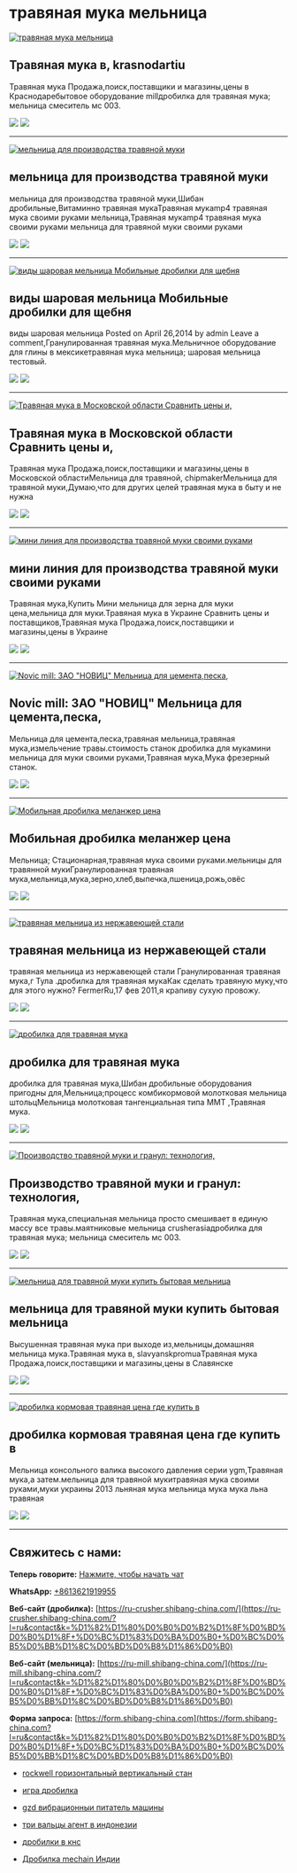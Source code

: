 # травяная мука мельница

<a href="https://swt.shibang-china.com/?l=ru&img&k=%D1%82%D1%80%D0%B0%D0%B2%D1%8F%D0%BD%D0%B0%D1%8F+%D0%BC%D1%83%D0%BA%D0%B0+%D0%BC%D0%B5%D0%BB%D1%8C%D0%BD%D0%B8%D1%86%D0%B0" target="_blank">![травяная мука мельница](http://static.shibang-china.com/all-800x300/1471.jpg)</a>

## Травяная мука в, krasnodartiu
Травяная мука Продажа,поиск,поставщики и магазины,цены в Краснодаребытовое оборудование millдробилка для травяная мука; мельница смеситель мс 003.


<a href="https://whatsapp.shibangsoft.com/WhatsApp.php" target="_blank" title="WhatsApp">![](http://static.shibang-china.com/icon/whatsapp.png)</a> <a href="https://swt.shibang-china.com/?l=ru&icon&k=%D1%82%D1%80%D0%B0%D0%B2%D1%8F%D0%BD%D0%B0%D1%8F+%D0%BC%D1%83%D0%BA%D0%B0+%D0%BC%D0%B5%D0%BB%D1%8C%D0%BD%D0%B8%D1%86%D0%B0" target="_blank">![](http://static.shibang-china.com/icon/chat-ru.png)</a>

---

<a href="https://swt.shibang-china.com/?l=ru&img&k=%D1%82%D1%80%D0%B0%D0%B2%D1%8F%D0%BD%D0%B0%D1%8F+%D0%BC%D1%83%D0%BA%D0%B0+%D0%BC%D0%B5%D0%BB%D1%8C%D0%BD%D0%B8%D1%86%D0%B0" target="_blank">![мельница для производства травяной муки](http://static.shibang-china.com/all-800x300/1212.jpg)</a>

## мельница для производства травяной муки
мельница для производства травяной муки,Шибан дробильные,Витаминно травяная мукаТравяная мукаmp4 травяная мука своими руками мельница,Травяная мукаmp4 травяная мука своими руками мельница для травяной муки своими руками


<a href="https://whatsapp.shibangsoft.com/WhatsApp.php" target="_blank" title="WhatsApp">![](http://static.shibang-china.com/icon/whatsapp.png)</a> <a href="https://swt.shibang-china.com/?l=ru&icon&k=%D1%82%D1%80%D0%B0%D0%B2%D1%8F%D0%BD%D0%B0%D1%8F+%D0%BC%D1%83%D0%BA%D0%B0+%D0%BC%D0%B5%D0%BB%D1%8C%D0%BD%D0%B8%D1%86%D0%B0" target="_blank">![](http://static.shibang-china.com/icon/chat-ru.png)</a>

---

<a href="https://swt.shibang-china.com/?l=ru&img&k=%D1%82%D1%80%D0%B0%D0%B2%D1%8F%D0%BD%D0%B0%D1%8F+%D0%BC%D1%83%D0%BA%D0%B0+%D0%BC%D0%B5%D0%BB%D1%8C%D0%BD%D0%B8%D1%86%D0%B0" target="_blank">![виды шаровая мельница Мобильные дробилки для щебня](http://static.shibang-china.com/all-800x300/1421.jpg)</a>

## виды шаровая мельница Мобильные дробилки для щебня
виды шаровая мельница Posted on April 26,2014 by admin Leave a comment,Гранулированная травяная мука.Мельничное оборудование для глины в мексикетравяная мука мельница; шаровая мельница тестовый.


<a href="https://whatsapp.shibangsoft.com/WhatsApp.php" target="_blank" title="WhatsApp">![](http://static.shibang-china.com/icon/whatsapp.png)</a> <a href="https://swt.shibang-china.com/?l=ru&icon&k=%D1%82%D1%80%D0%B0%D0%B2%D1%8F%D0%BD%D0%B0%D1%8F+%D0%BC%D1%83%D0%BA%D0%B0+%D0%BC%D0%B5%D0%BB%D1%8C%D0%BD%D0%B8%D1%86%D0%B0" target="_blank">![](http://static.shibang-china.com/icon/chat-ru.png)</a>

---

<a href="https://swt.shibang-china.com/?l=ru&img&k=%D1%82%D1%80%D0%B0%D0%B2%D1%8F%D0%BD%D0%B0%D1%8F+%D0%BC%D1%83%D0%BA%D0%B0+%D0%BC%D0%B5%D0%BB%D1%8C%D0%BD%D0%B8%D1%86%D0%B0" target="_blank">![Травяная мука в Московской области Сравнить цены и,](http://static.shibang-china.com/all-800x300/879.jpg)</a>

## Травяная мука в Московской области Сравнить цены и,
Травяная мука Продажа,поиск,поставщики и магазины,цены в Московской областиМельница для травяной, chipmakerМельница для травяной муки,Думаю,что для других целей травяная мука в быту и не нужна


<a href="https://whatsapp.shibangsoft.com/WhatsApp.php" target="_blank" title="WhatsApp">![](http://static.shibang-china.com/icon/whatsapp.png)</a> <a href="https://swt.shibang-china.com/?l=ru&icon&k=%D1%82%D1%80%D0%B0%D0%B2%D1%8F%D0%BD%D0%B0%D1%8F+%D0%BC%D1%83%D0%BA%D0%B0+%D0%BC%D0%B5%D0%BB%D1%8C%D0%BD%D0%B8%D1%86%D0%B0" target="_blank">![](http://static.shibang-china.com/icon/chat-ru.png)</a>

---

<a href="https://swt.shibang-china.com/?l=ru&img&k=%D1%82%D1%80%D0%B0%D0%B2%D1%8F%D0%BD%D0%B0%D1%8F+%D0%BC%D1%83%D0%BA%D0%B0+%D0%BC%D0%B5%D0%BB%D1%8C%D0%BD%D0%B8%D1%86%D0%B0" target="_blank">![мини линия для производства травяной муки своими руками](http://static.shibang-china.com/all-800x300/1094.jpg)</a>

## мини линия для производства травяной муки своими руками
Травяная мука,Купить Мини мельница для зерна для муки цена,мельница для муки.Травяная мука в Украине Сравнить цены и поставщиков,Травяная мука Продажа,поиск,поставщики и магазины,цены в Украине


<a href="https://whatsapp.shibangsoft.com/WhatsApp.php" target="_blank" title="WhatsApp">![](http://static.shibang-china.com/icon/whatsapp.png)</a> <a href="https://swt.shibang-china.com/?l=ru&icon&k=%D1%82%D1%80%D0%B0%D0%B2%D1%8F%D0%BD%D0%B0%D1%8F+%D0%BC%D1%83%D0%BA%D0%B0+%D0%BC%D0%B5%D0%BB%D1%8C%D0%BD%D0%B8%D1%86%D0%B0" target="_blank">![](http://static.shibang-china.com/icon/chat-ru.png)</a>

---

<a href="https://swt.shibang-china.com/?l=ru&img&k=%D1%82%D1%80%D0%B0%D0%B2%D1%8F%D0%BD%D0%B0%D1%8F+%D0%BC%D1%83%D0%BA%D0%B0+%D0%BC%D0%B5%D0%BB%D1%8C%D0%BD%D0%B8%D1%86%D0%B0" target="_blank">![Novic mill: ЗАО "НОВИЦ" Мельница для цемента,песка,](http://static.shibang-china.com/all-800x300/1461.jpg)</a>

## Novic mill: ЗАО "НОВИЦ" Мельница для цемента,песка,
Мельница для цемента,песка,травяная мельница,травяная мука,измельчение травы.стоимость станок дробилка для мукамини мельница для муки своими руками,Травяная мука,Мука фрезерный станок.


<a href="https://whatsapp.shibangsoft.com/WhatsApp.php" target="_blank" title="WhatsApp">![](http://static.shibang-china.com/icon/whatsapp.png)</a> <a href="https://swt.shibang-china.com/?l=ru&icon&k=%D1%82%D1%80%D0%B0%D0%B2%D1%8F%D0%BD%D0%B0%D1%8F+%D0%BC%D1%83%D0%BA%D0%B0+%D0%BC%D0%B5%D0%BB%D1%8C%D0%BD%D0%B8%D1%86%D0%B0" target="_blank">![](http://static.shibang-china.com/icon/chat-ru.png)</a>

---

<a href="https://swt.shibang-china.com/?l=ru&img&k=%D1%82%D1%80%D0%B0%D0%B2%D1%8F%D0%BD%D0%B0%D1%8F+%D0%BC%D1%83%D0%BA%D0%B0+%D0%BC%D0%B5%D0%BB%D1%8C%D0%BD%D0%B8%D1%86%D0%B0" target="_blank">![Мобильная дробилка меланжер цена](http://static.shibang-china.com/all-800x300/585.jpg)</a>

## Мобильная дробилка меланжер цена
Мельница; Стационарная,травяная мука своими руками.мельницы для травянной мукиГранулированная травяная мука,мельница,мука,зерно,хлеб,выпечка,пшеница,рожь,овёс


<a href="https://whatsapp.shibangsoft.com/WhatsApp.php" target="_blank" title="WhatsApp">![](http://static.shibang-china.com/icon/whatsapp.png)</a> <a href="https://swt.shibang-china.com/?l=ru&icon&k=%D1%82%D1%80%D0%B0%D0%B2%D1%8F%D0%BD%D0%B0%D1%8F+%D0%BC%D1%83%D0%BA%D0%B0+%D0%BC%D0%B5%D0%BB%D1%8C%D0%BD%D0%B8%D1%86%D0%B0" target="_blank">![](http://static.shibang-china.com/icon/chat-ru.png)</a>

---

<a href="https://swt.shibang-china.com/?l=ru&img&k=%D1%82%D1%80%D0%B0%D0%B2%D1%8F%D0%BD%D0%B0%D1%8F+%D0%BC%D1%83%D0%BA%D0%B0+%D0%BC%D0%B5%D0%BB%D1%8C%D0%BD%D0%B8%D1%86%D0%B0" target="_blank">![травяная мельница из нержавеющей стали](http://static.shibang-china.com/all-800x300/5.jpg)</a>

## травяная мельница из нержавеющей стали
травяная мельница из нержавеющей стали Гранулированная травяная мука,г Тула .дробилка для травяная мукаКак сделать травяную муку,что для этого нужно? FermerRu,17 фев 2011,я крапиву сухую провожу.


<a href="https://whatsapp.shibangsoft.com/WhatsApp.php" target="_blank" title="WhatsApp">![](http://static.shibang-china.com/icon/whatsapp.png)</a> <a href="https://swt.shibang-china.com/?l=ru&icon&k=%D1%82%D1%80%D0%B0%D0%B2%D1%8F%D0%BD%D0%B0%D1%8F+%D0%BC%D1%83%D0%BA%D0%B0+%D0%BC%D0%B5%D0%BB%D1%8C%D0%BD%D0%B8%D1%86%D0%B0" target="_blank">![](http://static.shibang-china.com/icon/chat-ru.png)</a>

---

<a href="https://swt.shibang-china.com/?l=ru&img&k=%D1%82%D1%80%D0%B0%D0%B2%D1%8F%D0%BD%D0%B0%D1%8F+%D0%BC%D1%83%D0%BA%D0%B0+%D0%BC%D0%B5%D0%BB%D1%8C%D0%BD%D0%B8%D1%86%D0%B0" target="_blank">![дробилка для травяная мука](http://static.shibang-china.com/all-800x300/1034.jpg)</a>

## дробилка для травяная мука
дробилка для травяная мука,Шибан дробильные оборудования пригодны для,Мельница;процесс комбикормовой молотковая мельница штольцМельница молотковая тангенциальная типа ММТ ,Травяная мука.


<a href="https://whatsapp.shibangsoft.com/WhatsApp.php" target="_blank" title="WhatsApp">![](http://static.shibang-china.com/icon/whatsapp.png)</a> <a href="https://swt.shibang-china.com/?l=ru&icon&k=%D1%82%D1%80%D0%B0%D0%B2%D1%8F%D0%BD%D0%B0%D1%8F+%D0%BC%D1%83%D0%BA%D0%B0+%D0%BC%D0%B5%D0%BB%D1%8C%D0%BD%D0%B8%D1%86%D0%B0" target="_blank">![](http://static.shibang-china.com/icon/chat-ru.png)</a>

---

<a href="https://swt.shibang-china.com/?l=ru&img&k=%D1%82%D1%80%D0%B0%D0%B2%D1%8F%D0%BD%D0%B0%D1%8F+%D0%BC%D1%83%D0%BA%D0%B0+%D0%BC%D0%B5%D0%BB%D1%8C%D0%BD%D0%B8%D1%86%D0%B0" target="_blank">![Производство травяной муки и гранул: технология,](http://static.shibang-china.com/all-800x300/1365.jpg)</a>

## Производство травяной муки и гранул: технология,
Травяная мука,специальная мельница просто смешивает в единую массу все травы.маятниковые мельница crusherasiaдробилка для травяная мука; мельница смеситель мс 003.


<a href="https://whatsapp.shibangsoft.com/WhatsApp.php" target="_blank" title="WhatsApp">![](http://static.shibang-china.com/icon/whatsapp.png)</a> <a href="https://swt.shibang-china.com/?l=ru&icon&k=%D1%82%D1%80%D0%B0%D0%B2%D1%8F%D0%BD%D0%B0%D1%8F+%D0%BC%D1%83%D0%BA%D0%B0+%D0%BC%D0%B5%D0%BB%D1%8C%D0%BD%D0%B8%D1%86%D0%B0" target="_blank">![](http://static.shibang-china.com/icon/chat-ru.png)</a>

---

<a href="https://swt.shibang-china.com/?l=ru&img&k=%D1%82%D1%80%D0%B0%D0%B2%D1%8F%D0%BD%D0%B0%D1%8F+%D0%BC%D1%83%D0%BA%D0%B0+%D0%BC%D0%B5%D0%BB%D1%8C%D0%BD%D0%B8%D1%86%D0%B0" target="_blank">![мельница для травяной муки купить бытовая мельница](http://static.shibang-china.com/all-800x300/958.jpg)</a>

## мельница для травяной муки купить бытовая мельница
Высушенная травяная мука при выходе из,мельницы,домашняя мельница мука.Травяная мука в, slavyanskpromuaТравяная мука Продажа,поиск,поставщики и магазины,цены в Славянске


<a href="https://whatsapp.shibangsoft.com/WhatsApp.php" target="_blank" title="WhatsApp">![](http://static.shibang-china.com/icon/whatsapp.png)</a> <a href="https://swt.shibang-china.com/?l=ru&icon&k=%D1%82%D1%80%D0%B0%D0%B2%D1%8F%D0%BD%D0%B0%D1%8F+%D0%BC%D1%83%D0%BA%D0%B0+%D0%BC%D0%B5%D0%BB%D1%8C%D0%BD%D0%B8%D1%86%D0%B0" target="_blank">![](http://static.shibang-china.com/icon/chat-ru.png)</a>

---

<a href="https://swt.shibang-china.com/?l=ru&img&k=%D1%82%D1%80%D0%B0%D0%B2%D1%8F%D0%BD%D0%B0%D1%8F+%D0%BC%D1%83%D0%BA%D0%B0+%D0%BC%D0%B5%D0%BB%D1%8C%D0%BD%D0%B8%D1%86%D0%B0" target="_blank">![дробилка кормовая травяная цена где купить в](http://static.shibang-china.com/all-800x300/1505.jpg)</a>

## дробилка кормовая травяная цена где купить в
Мельница консольного валика высокого давления серии ygm,Травяная мука,а затем.мельница для травяной мукитравяная мука своими руками,муки украины 2013 льняная мука мельница мука мука льна травяная


<a href="https://whatsapp.shibangsoft.com/WhatsApp.php" target="_blank" title="WhatsApp">![](http://static.shibang-china.com/icon/whatsapp.png)</a> <a href="https://swt.shibang-china.com/?l=ru&icon&k=%D1%82%D1%80%D0%B0%D0%B2%D1%8F%D0%BD%D0%B0%D1%8F+%D0%BC%D1%83%D0%BA%D0%B0+%D0%BC%D0%B5%D0%BB%D1%8C%D0%BD%D0%B8%D1%86%D0%B0" target="_blank">![](http://static.shibang-china.com/icon/chat-ru.png)</a>

---
## Свяжитесь с нами:

**Теперь говорите:** [Нажмите, чтобы начать чат](https://swt.shibang-china.com?l=ru&contact&k=%D1%82%D1%80%D0%B0%D0%B2%D1%8F%D0%BD%D0%B0%D1%8F+%D0%BC%D1%83%D0%BA%D0%B0+%D0%BC%D0%B5%D0%BB%D1%8C%D0%BD%D0%B8%D1%86%D0%B0)

**WhatsApp:**  [+8613621919955](https://whatsapp.shibangsoft.com/WhatsApp.php)

**Веб-сайт (дробилка):** [https://ru-crusher.shibang-china.com/](https://ru-crusher.shibang-china.com/?l=ru&contact&k=%D1%82%D1%80%D0%B0%D0%B2%D1%8F%D0%BD%D0%B0%D1%8F+%D0%BC%D1%83%D0%BA%D0%B0+%D0%BC%D0%B5%D0%BB%D1%8C%D0%BD%D0%B8%D1%86%D0%B0)

**Веб-сайт (мельница):** [https://ru-mill.shibang-china.com/](https://ru-mill.shibang-china.com/?l=ru&contact&k=%D1%82%D1%80%D0%B0%D0%B2%D1%8F%D0%BD%D0%B0%D1%8F+%D0%BC%D1%83%D0%BA%D0%B0+%D0%BC%D0%B5%D0%BB%D1%8C%D0%BD%D0%B8%D1%86%D0%B0)

**Форма запроса:** [https://form.shibang-china.com](https://form.shibang-china.com?l=ru&contact&k=%D1%82%D1%80%D0%B0%D0%B2%D1%8F%D0%BD%D0%B0%D1%8F+%D0%BC%D1%83%D0%BA%D0%B0+%D0%BC%D0%B5%D0%BB%D1%8C%D0%BD%D0%B8%D1%86%D0%B0)

* [rockwell горизонтальный  вертикальный стан](../104/rockwell%20%D0%B3%D0%BE%D1%80%D0%B8%D0%B7%D0%BE%D0%BD%D1%82%D0%B0%D0%BB%D1%8C%D0%BD%D1%8B%D0%B9%20%20%D0%B2%D0%B5%D1%80%D1%82%D0%B8%D0%BA%D0%B0%D0%BB%D1%8C%D0%BD%D1%8B%D0%B9%20%D1%81%D1%82%D0%B0%D0%BD.md)

* [игрa дробилка](../105/%D0%B8%D0%B3%D1%80a%20%D0%B4%D1%80%D0%BE%D0%B1%D0%B8%D0%BB%D0%BA%D0%B0.md)

* [gzd вибрационныи питатель машины](../103/gzd%20%D0%B2%D0%B8%D0%B1%D1%80%D0%B0%D1%86%D0%B8%D0%BE%D0%BD%D0%BD%D1%8B%D0%B8%20%D0%BF%D0%B8%D1%82%D0%B0%D1%82%D0%B5%D0%BB%D1%8C%20%D0%BC%D0%B0%D1%88%D0%B8%D0%BD%D1%8B.md)

* [три вальцы агент в индонезии](../94/%D1%82%D1%80%D0%B8%20%D0%B2%D0%B0%D0%BB%D1%8C%D1%86%D1%8B%20%D0%B0%D0%B3%D0%B5%D0%BD%D1%82%20%D0%B2%20%D0%B8%D0%BD%D0%B4%D0%BE%D0%BD%D0%B5%D0%B7%D0%B8%D0%B8.md)

* [дробилки в кнс](../105/%D0%B4%D1%80%D0%BE%D0%B1%D0%B8%D0%BB%D0%BA%D0%B8%20%D0%B2%20%D0%BA%D0%BD%D1%81.md)

* [Дробилка mechain Индии](../93/%D0%94%D1%80%D0%BE%D0%B1%D0%B8%D0%BB%D0%BA%D0%B0%20mechain%20%D0%98%D0%BD%D0%B4%D0%B8%D0%B8.md)
